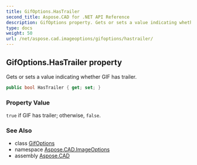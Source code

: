```yaml
---
title: GifOptions.HasTrailer
second_title: Aspose.CAD for .NET API Reference
description: GifOptions property. Gets or sets a value indicating whether GIF has trailer
type: docs
weight: 50
url: /net/aspose.cad.imageoptions/gifoptions/hastrailer/
---
```

## GifOptions.HasTrailer property

Gets or sets a value indicating whether GIF has trailer.

```csharp
public bool HasTrailer { get; set; }
```

### Property Value

`true` if GIF has trailer; otherwise, `false`.

### See Also

* class [GifOptions](../)
* namespace [Aspose.CAD.ImageOptions](../../gifoptions/)
* assembly [Aspose.CAD](../../../)


